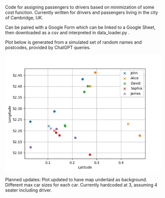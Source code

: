 Code for assigning passengers to drivers based on minimization of some cost function. Currently written for drivers and passengers living in the city of Cambridge, UK.

Can be paired with a Google Form which can be linked to a Google Sheet, then downloaded as a csv and interpreted in data_loader.py .

Plot below is generated from a simulated set of random names and postcodes, provided by ChatGPT queries. 

![alt text](https://github.com/kyleyhw/driver_assignment/blob/main/driver_assignment_plot.png?raw=true)

Planned updates:
Plot updated to have map underlaid as background.
Different max car sizes for each car. Currently hardcoded at 3, assuming 4 seater including driver.
